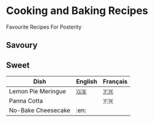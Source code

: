 # Cooking and Baking Recipes
Favourite Recipes For Posterity

## Savoury

## Sweet

| Dish | English | Français |
|------|---------|----------|
| Lemon Pie Meringue | [:uk:](recipes/lemonpiemeringue_en.md) | [:fr:](recipes/tartecitronmeringue_fr.md) |
| Panna Cotta | | :fr: |
| No-Bake Cheesecake | :en: | |  